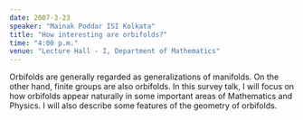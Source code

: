 ```yaml
---
date: 2007-3-23
speaker: "Mainak Poddar ISI Kolkata"
title: "How interesting are orbifolds?"
time: "4:00 p.m." 
venue: "Lecture Hall - I, Department of Mathematics"
---
```

Orbifolds are generally regarded as generalizations of manifolds. On the other hand, finite groups are also orbifolds. In this survey talk, I will focus on how orbifolds appear naturally in some important areas of Mathematics and Physics. I will also describe some features of the geometry of orbifolds.

